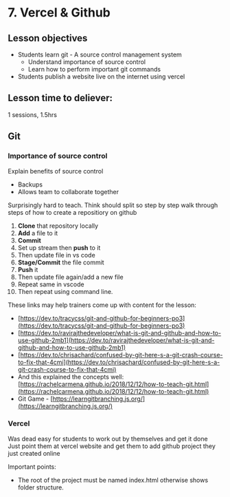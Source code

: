 # 7. Vercel & Github

## Lesson objectives

* Students learn git - A source control management system
  * Understand importance of source control
  * Learn how to perform important git commands
* Students publish a website live on the internet using vercel

## Lesson time to deliever:

1 sessions, 1.5hrs

## Git

### Importance of source control

Explain benefits of source control

* Backups
* Allows team to collaborate together



Surprisingly hard to teach. Think should split so step by step walk through steps of how to create a repositiory on github

1. **Clone** that repository locally
2. **Add** a file to it
3. **Commit** 
4. Set up stream then **push** to it
5. Then update file in vs code
6. **Stage/Commit** the file commit
7. **Push** it
8. Then update file again/add a new file
9. Repeat same in vscode
10. Then repeat using command line.

These links may help trainers come up with content for the lesson:

* [https://dev.to/tracycss/git-and-github-for-beginners-po3](https://dev.to/tracycss/git-and-github-for-beginners-po3)
* [https://dev.to/ravirajthedeveloper/what-is-git-and-github-and-how-to-use-github-2mb1](https://dev.to/ravirajthedeveloper/what-is-git-and-github-and-how-to-use-github-2mb1)
* [https://dev.to/chrisachard/confused-by-git-here-s-a-git-crash-course-to-fix-that-4cmi](https://dev.to/chrisachard/confused-by-git-here-s-a-git-crash-course-to-fix-that-4cmi)
* And this explained the concepts well: [https://rachelcarmena.github.io/2018/12/12/how-to-teach-git.html](https://rachelcarmena.github.io/2018/12/12/how-to-teach-git.html)
*  Git Game - [https://learngitbranching.js.org/](https://learngitbranching.js.org/)

### Vercel

Was dead easy for students to work out by themselves and get it done  
Just point them at vercel website and get them to add github project they just created online

Important points:

* The root of the project must be named index.html otherwise shows folder structure.





